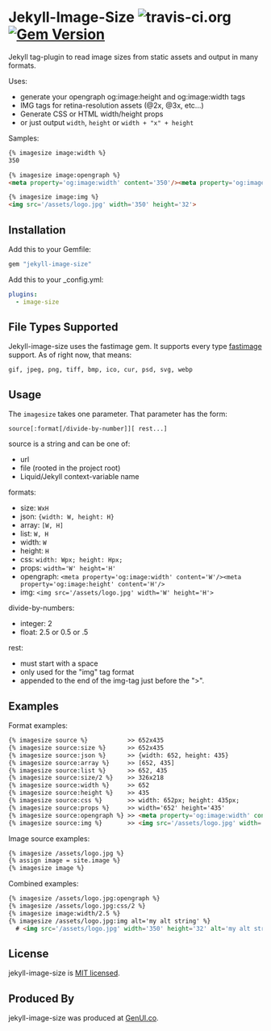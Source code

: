 # Jekyll-Image-Size ![travis-ci.org](https://travis-ci.org/generalui/jekyll-image-size.svg) [![Gem Version](https://badge.fury.io/rb/jekyll-image-size.svg)](https://badge.fury.io/rb/jekyll-image-size)

Jekyll tag-plugin to read image sizes from static assets and output in many formats.

Uses:

* generate your opengraph og:image:height and og:image:width tags
* IMG tags for retina-resolution assets (@2x, @3x, etc...)
* Generate CSS or HTML width/height props
* or just output `width`, `height` or `width + "x" + height`

Samples:

```html
{% imagesize image:width %}
350

{% imagesize image:opengraph %}
<meta property='og:image:width' content='350'/><meta property='og:image:height' content='32'/>

{% imagesize image:img %}
<img src='/assets/logo.jpg' width='350' height='32'>
```

## Installation

Add this to your Gemfile:

```ruby
gem "jekyll-image-size"
```

Add this to your _config.yml:

```yaml
plugins:
  - image-size
```

## File Types Supported

Jekyll-image-size uses the fastimage gem. It supports every type [fastimage](https://github.com/sdsykes/fastimage) support. As of right now, that means:

```
gif, jpeg, png, tiff, bmp, ico, cur, psd, svg, webp
```


## Usage

The `imagesize` takes one parameter. That parameter has the form:

```
source[:format[/divide-by-number]][ rest...]
```

source is a string and can be one of:

* url
* file (rooted in the project root)
* Liquid/Jekyll context-variable name

formats:

* size:       `WxH`
* json:       `{width: W, height: H}`
* array:       `[W, H]`
* list:       `W, H`
* width:      `W`
* height:     `H`
* css:        `width: Wpx; height: Hpx;`
* props:      `width='W' height='H'`
* opengraph:  `<meta property='og:image:width' content='W'/><meta property='og:image:height' content='H'/>`
* img:        `<img src='/assets/logo.jpg' width='W' height='H'>`

divide-by-numbers:

* integer:    2
* float:      2.5 or 0.5 or .5

rest:

* must start with a space
* only used for the "img" tag format
* appended to the end of the img-tag just before the ">".

## Examples

Format examples:

```html
{% imagesize source %}           >> 652x435
{% imagesize source:size %}      >> 652x435
{% imagesize source:json %}      >> {width: 652, height: 435}
{% imagesize source:array %}     >> [652, 435]
{% imagesize source:list %}      >> 652, 435
{% imagesize source:size/2 %}    >> 326x218
{% imagesize source:width %}     >> 652
{% imagesize source:height %}    >> 435
{% imagesize source:css %}       >> width: 652px; height: 435px;
{% imagesize source:props %}     >> width='652' height='435'
{% imagesize source:opengraph %} >> <meta property='og:image:width' content='350'/><meta property='og:image:height' content='32'/>
{% imagesize source:img %}       >> <img src='/assets/logo.jpg' width='350' height='32'>
```

Image source examples:

```html
{% imagesize /assets/logo.jpg %}
{% assign image = site.image %}
{% imagesize image %}
```

Combined examples:

```html
{% imagesize /assets/logo.jpg:opengraph %}
{% imagesize /assets/logo.jpg:css/2 %}
{% imagesize image:width/2.5 %}
{% imagesize /assets/logo.jpg:img alt='my alt string' %}
  # <img src='/assets/logo.jpg' width='350' height='32' alt='my alt string'>
```

## License

jekyll-image-size is [MIT licensed](./LICENSE).

## Produced By

jekyll-image-size was produced at [GenUI.co](https://www.genui.co).
